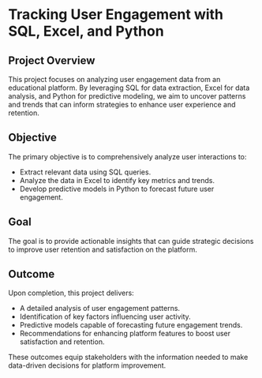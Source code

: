 <!DOCTYPE html>
<html lang="en">
<head>
    <meta charset="UTF-8">
</head>
<body>

# Tracking User Engagement with SQL, Excel, and Python

## Project Overview

<p>This project focuses on analyzing user engagement data from an educational platform. By leveraging SQL for data extraction, Excel for data analysis, and Python for predictive modeling, we aim to uncover patterns and trends that can inform strategies to enhance user experience and retention.</p>

## Objective

<p>The primary objective is to comprehensively analyze user interactions to:</p>

<ul>
    <li>Extract relevant data using SQL queries.</li>
    <li>Analyze the data in Excel to identify key metrics and trends.</li>
    <li>Develop predictive models in Python to forecast future user engagement.</li>
</ul>

## Goal

<p>The goal is to provide actionable insights that can guide strategic decisions to improve user retention and satisfaction on the platform.</p>

## Outcome

<p>Upon completion, this project delivers:</p>

<ul>
    <li>A detailed analysis of user engagement patterns.</li>
    <li>Identification of key factors influencing user activity.</li>
    <li>Predictive models capable of forecasting future engagement trends.</li>
    <li>Recommendations for enhancing platform features to boost user satisfaction and retention.</li>
</ul>

<p>These outcomes equip stakeholders with the information needed to make data-driven decisions for platform improvement.</p>

</body>
</html>
